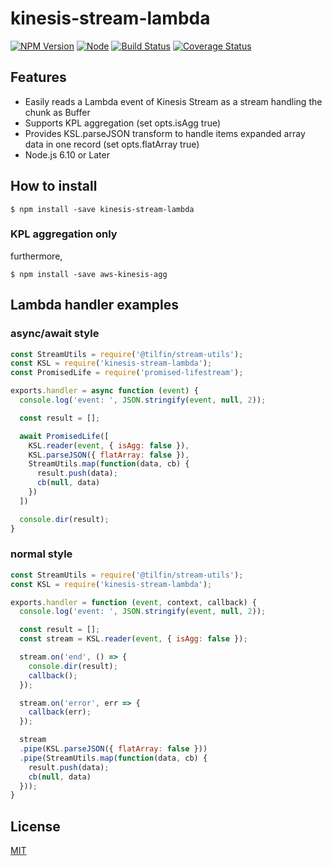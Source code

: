 kinesis-stream-lambda
=====================

[![NPM Version][npm-image]][npm-url]
[![Node](https://img.shields.io/node/v/kinesis-stream-lambda.svg)]()
[![Build Status](https://travis-ci.org/tilfin/kinesis-stream-lambda.svg?branch=master)](https://travis-ci.org/tilfin/kinesis-stream-lambda)
[![Coverage Status](https://coveralls.io/repos/github/tilfin/kinesis-stream-lambda/badge.svg?branch=master)](https://coveralls.io/github/tilfin/kinesis-stream-lambda?branch=master)

## Features

* Easily reads a Lambda event of Kinesis Stream as a stream handling the chunk as Buffer
* Supports KPL aggregation (set opts.isAgg true)
* Provides KSL.parseJSON transform to handle items expanded array data in one record (set opts.flatArray true)
* Node.js 6.10 or Later

## How to install

```
$ npm install -save kinesis-stream-lambda
```

### KPL aggregation only

furthermore,

```
$ npm install -save aws-kinesis-agg
```

## Lambda handler examples

### async/await style

```javascript
const StreamUtils = require('@tilfin/stream-utils');
const KSL = require('kinesis-stream-lambda');
const PromisedLife = require('promised-lifestream');

exports.handler = async function (event) {
  console.log('event: ', JSON.stringify(event, null, 2));

  const result = [];

  await PromisedLife([
    KSL.reader(event, { isAgg: false }),
    KSL.parseJSON({ flatArray: false }),
    StreamUtils.map(function(data, cb) {
      result.push(data);
      cb(null, data)
    })
  ])

  console.dir(result);
}
```

### normal style

```javascript
const StreamUtils = require('@tilfin/stream-utils');
const KSL = require('kinesis-stream-lambda');

exports.handler = function (event, context, callback) {
  console.log('event: ', JSON.stringify(event, null, 2));

  const result = [];
  const stream = KSL.reader(event, { isAgg: false });

  stream.on('end', () => {
    console.dir(result);
    callback();
  });

  stream.on('error', err => {
    callback(err);
  });

  stream
  .pipe(KSL.parseJSON({ flatArray: false }))
  .pipe(StreamUtils.map(function(data, cb) {
    result.push(data);
    cb(null, data)
  }));
}
```

## License

  [MIT](LICENSE)

[npm-image]: https://img.shields.io/npm/v/kinesis-stream-lambda.svg
[npm-url]: https://npmjs.org/package/kinesis-stream-lambda
